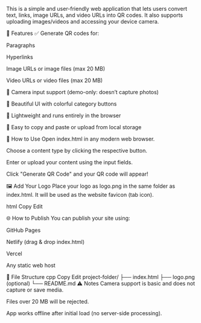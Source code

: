 This is a simple and user-friendly web application that lets users convert text, links, image URLs, and video URLs into QR codes. It also supports uploading images/videos and accessing your device camera.

🔧 Features
✅ Generate QR codes for:

Paragraphs

Hyperlinks

Image URLs or image files (max 20 MB)

Video URLs or video files (max 20 MB)

📸 Camera input support (demo-only: doesn’t capture photos)

🎨 Beautiful UI with colorful category buttons

🧩 Lightweight and runs entirely in the browser

📎 Easy to copy and paste or upload from local storage

🚀 How to Use
Open index.html in any modern web browser.

Choose a content type by clicking the respective button.

Enter or upload your content using the input fields.

Click "Generate QR Code" and your QR code will appear!

🖼 Add Your Logo
Place your logo as logo.png in the same folder as index.html. It will be used as the website favicon (tab icon).

html
Copy
Edit
<link rel="icon" type="image/png" href="logo.png">
🌐 How to Publish
You can publish your site using:

GitHub Pages

Netlify (drag & drop index.html)

Vercel

Any static web host

📁 File Structure
cpp
Copy
Edit
project-folder/
├── index.html
├── logo.png (optional)
└── README.md
⚠️ Notes
Camera support is basic and does not capture or save media.

Files over 20 MB will be rejected.

App works offline after initial load (no server-side processing).
